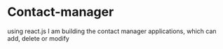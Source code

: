 # Contact-manager
using react.js I am building the contact manager applications, which can add, delete or modify
